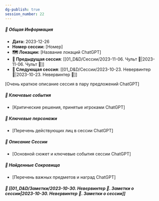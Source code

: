 ```yaml
---
dg-publish: true
session_number: 22
---
```


##### 📅 Общая Информация

- **Дата:** 2023-12-26
- **Номер cессии:** [Номер]
- **🗺️ Локации:** [Название локаций ChatGPT]
- **🔗 Предыдущая сессия**: [[01_D&D/Сессии/2023-11-06. Чульт 🛑\|2023-11-06. Чульт 🛑]]
- **🔗 Следующая сессия**: [[01_D&D/Сессии/2023-10-23. Невервинтер 🛑\|2023-10-23. Невервинтер 🛑]]

[Очень краткое описание сессия в пару предложений ChatGPT]
##### 🔑 **Ключевые события** 
- [Критические решения, принятые игроками ChatGPT]
##### 🧍 **Ключевые персонажи** 
- [Перечень действующих лиц в сессии ChatGPT]
##### 📖 **Описание Сессии** 
- [Основной сюжет и ключевые события сессии ChatGPT]
##### 💎 **Найденные Сокровища** 
- [Перечень важных предметов и наград ChatGPT]
##### 📝 **[[01_D&D/Заметки/2023-10-30. Невервинтер 🛑. Заметки о сессии\|2023-10-30. Невервинтер 🛑. Заметки о сессии]]**